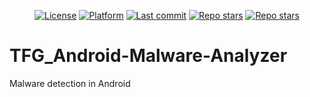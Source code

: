 <p align="center">
  <a href="#"><img alt="License" src="https://img.shields.io/github/license/Rymond3/TFG_Android-Malware-Analyzer"></a>
  <a href="#"><img alt="Platform" src="https://shields.io/badge/platform-android%20|%20linux-%23989898"></a>
  <a href="#"><img alt="Last commit" src="https://shields.io/github/last-commit/Rymond3/TFG_Android-Malware-Analyzer"></a>
  <a href="#"><img alt="Repo stars" src="https://img.shields.io/github/stars/Rymond3/TFG_Android-Malware-Analyzer"></a>
  <a href="#"><img alt="Repo stars" src="https://img.shields.io/github/watchers/Rymond3/TFG_Android-Malware-Analyzer"></a>
</p>

# TFG_Android-Malware-Analyzer

Malware detection in Android
